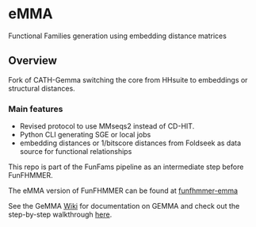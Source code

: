 # eMMA
Functional Families generation using embedding distance matrices 

Overview
---------

Fork of CATH-Gemma switching the core from HHsuite to embeddings or structural distances. 

### Main features

- Revised protocol to use MMseqs2 instead of CD-HIT. 
- Python CLI generating SGE or local jobs
- embedding distances or 1/bitscore distances from Foldseek as data source for functional relationships

This repo is part of the FunFams pipeline as an intermediate step before FunFHMMER. 

The eMMA version of FunFHMMER can be found at [funfhmmer-emma](https://github.com/UCL/cath-funfhmmer/tree/funfhmmer-emma)

See the GeMMA [Wiki](https://github.com/UCL/cath-gemma/wiki) for documentation on GEMMA and check out the step-by-step walkthrough [here](https://github.com/bordin89/eMMA/blob/main/step-by-step-walkthrough.md).
